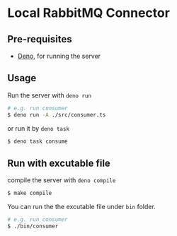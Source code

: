 # Local RabbitMQ Connector

## Pre-requisites

- [Deno](https://deno.land/#installation), for running the server

## Usage

Run the server with `deno run`

```bash
# e.g. run consumer
$ deno run -A ./src/consumer.ts
```

or run it by `deno task`

```bash
$ deno task consume
```

## Run with excutable file

compile the server with `deno compile`

```bash
$ make compile
```

You can run the the excutable file under `bin` folder.

```bash
# e.g. run consumer
$ ./bin/consumer
```